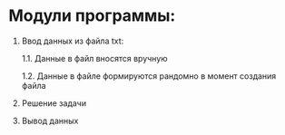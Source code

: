 # Модули программы:

1. Ввод данных из файла txt:
   
    1.1. Данные в файл вносятся вручную
    
    1.2. Данные в файле формируются рандомно в момент создания файла  


2. Решение задачи

3. Вывод данных  